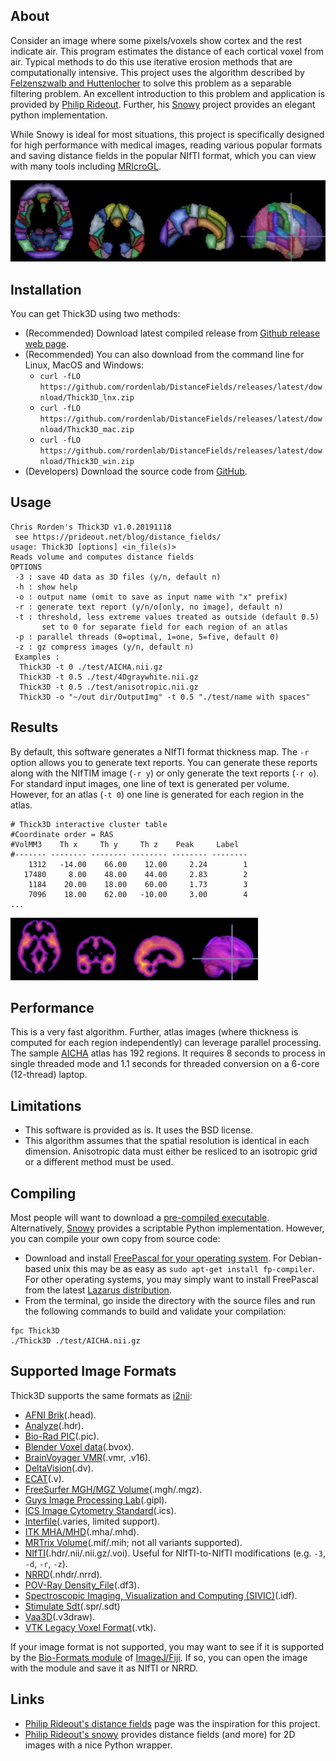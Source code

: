## About

Consider an image where some pixels/voxels show cortex and the rest indicate air. This program estimates the distance of each cortical voxel from air. Typical methods to do this use iterative erosion methods that are computationally intensive. This project uses the algorithm described by [Felzenszwalb and Huttenlocher](http://cs.brown.edu/people/pfelzens/dt/) to solve this problem as a separable filtering problem. An excellent introduction to this problem and application is provided by [Philip Rideout](https://prideout.net/blog/distance_fields/). Further, his [Snowy](https://github.com/prideout/snowy) project provides an elegant python implementation.

While Snowy is ideal for most situations, this project is specifically designed for high performance with medical images, reading various popular formats and saving distance fields in the popular NIfTI format, which you can view with many tools including [MRIcroGL](https://www.nitrc.org/projects/mricrogl).

![alt tag](https://github.com/neurolabusc/DistanceFields/blob/master/atlas.jpg)

## Installation

You can get Thick3D using two methods:

 - (Recommended) Download latest compiled release from [Github release web page](https://github.com/rordenlab/DistanceFields/releases).
 - (Recommended) You can also download from the command line for Linux, MacOS and Windows:
   * `curl -fLO https://github.com/rordenlab/DistanceFields/releases/latest/download/Thick3D_lnx.zip`
   * `curl -fLO https://github.com/rordenlab/DistanceFields/releases/latest/download/Thick3D_mac.zip`
   * `curl -fLO https://github.com/rordenlab/DistanceFields/releases/latest/download/Thick3D_win.zip`
 - (Developers) Download the source code from [GitHub](https://github.com/rordenlab/DistanceFields).

## Usage

```
Chris Rorden's Thick3D v1.0.20191118
 see https://prideout.net/blog/distance_fields/
usage: Thick3D [options] <in_file(s)>
Reads volume and computes distance fields
OPTIONS
 -3 : save 4D data as 3D files (y/n, default n)
 -h : show help
 -o : output name (omit to save as input name with "x" prefix)
 -r : generate text report (y/n/o[only, no image], default n)
 -t : threshold, less extreme values treated as outside (default 0.5)
       set to 0 for separate field for each region of an atlas
 -p : parallel threads (0=optimal, 1=one, 5=five, default 0)
 -z : gz compress images (y/n, default n)
 Examples :
  Thick3D -t 0 ./test/AICHA.nii.gz
  Thick3D -t 0.5 ./test/4Dgraywhite.nii.gz
  Thick3D -t 0.5 ./test/anisotropic.nii.gz
  Thick3D -o "~/out dir/OutputImg" -t 0.5 "./test/name with spaces"
```

## Results

By default, this software generates a NIfTI format thickness map. The `-r` option allows you to generate text reports. You can generate these reports along with the NIfTIM image (`-r y`) or only generate the text reports (`-r o`). For standard input images, one line of text is generated per volume. However, for an atlas (`-t 0`) one line is generated for each region in the atlas.
 
```
# Thick3D interactive cluster table
#Coordinate order = RAS
#VolMM3    Th x     Th y     Th z    Peak     Label
#------- -------- -------- -------- -------- --------
    1312   -14.00    66.00    12.00     2.24        1 
   17480     8.00    48.00    44.00     2.83        2 
    1184    20.00    18.00    60.00     1.73        3 
    7096    18.00    62.00   -10.00     3.00        4 
...
```

![alt tag](https://github.com/neurolabusc/DistanceFields/blob/master/graymatter.jpg)

## Performance

This is a very fast algorithm. Further, atlas images (where thickness is computed for each region independently) can leverage parallel processing. The sample [AICHA](http://www.gin.cnrs.fr/en/tools/aicha/) atlas has 192 regions. It requires 8 seconds to process in single threaded mode and 1.1 seconds for threaded conversion on a 6-core (12-thread) laptop.

## Limitations

 - This software is provided as is. It uses the BSD license.
 - This algorithm assumes that the spatial resolution is identical in each dimension. Anisotropic data must either be resliced to an isotropic grid or a different method must be used.
 
## Compiling

Most people will want to download a [pre-compiled executable](https://github.com/rordenlab/DistanceFields/releases). Alternatively, [Snowy](https://github.com/prideout/snowy) provides a scriptable Python implementation. However, you can compile your own copy from source code:

 - Download and install [FreePascal for your operating system](https://www.freepascal.org/download.html). For Debian-based unix this may be as easy as `sudo apt-get install fp-compiler`. For other operating systems, you may simply want to install FreePascal from the latest [Lazarus distribution](https://sourceforge.net/projects/lazarus/files/).
 - From the terminal, go inside the directory with the source files and run the following commands to build and validate your compilation:

```
fpc Thick3D
./Thick3D ./test/AICHA.nii.gz
```

## Supported Image Formats

Thick3D supports the same formats as [i2nii](https://github.com/rordenlab/i2nii):

 - [AFNI Brik](https://afni.nimh.nih.gov/pub/dist/doc/program_help/README.attributes.html)(.head).
 - [Analyze](http://imaging.mrc-cbu.cam.ac.uk/imaging/FormatAnalyze)(.hdr).
 - [Bio-Rad PIC](https://docs.openmicroscopy.org/bio-formats/5.8.2/formats/bio-rad-pic.html)(.pic).
 - [Blender Voxel data](http://pythology.blogspot.com/2014/08/you-can-do-cool-stuff-with-manual.html)(.bvox).
 - [BrainVoyager VMR](https://support.brainvoyager.com/brainvoyager/automation-development/84-file-formats/343-developer-guide-2-6-the-format-of-vmr-files)(.vmr, .v16).
 - [DeltaVision](https://docs.openmicroscopy.org/bio-formats/5.8.2/formats/deltavision.html)(.dv).
 - [ECAT](http://nipy.org/nibabel/reference/nibabel.ecat.html)(.v).
 - [FreeSurfer MGH/MGZ Volume](https://surfer.nmr.mgh.harvard.edu/fswiki/FsTutorial/MghFormat)(.mgh/.mgz).
 - [Guys Image Processing Lab](http://rview.colin-studholme.net/rview/rv9manual/fileform.html#GIPL)(.gipl).
 - [ICS Image Cytometry Standard](https://onlinelibrary.wiley.com/doi/epdf/10.1002/cyto.990110502)(.ics).
 - [Interfile](https://www.ncbi.nlm.nih.gov/pubmed/2616095)(.varies, limited support).
 - [ITK MHA/MHD](https://itk.org/Wiki/MetaIO/Documentation)(.mha/.mhd).
 - [MRTrix Volume](https://mrtrix.readthedocs.io/en/latest/getting_started/image_data.html)(.mif/.mih; not all variants supported).
 - [NIfTI](https://brainder.org/2012/09/23/the-nifti-file-format/)(.hdr/.nii/.nii.gz/.voi). Useful for NIfTI-to-NIfTI modifications (e.g. `-3`, `-d`, `-r`, `-z`).
 - [NRRD](http://teem.sourceforge.net/nrrd/format.html)(.nhdr/.nrrd).
 - [POV-Ray Density_File](https://www.povray.org/documentation/view/3.6.1/374/)(.df3).
 - [Spectroscopic Imaging, Visualization and Computing (SIVIC)](https://radiology.ucsf.edu/research/labs/nelson#accordion-software)(.idf).
 - [Stimulate Sdt](https://www.cmrr.umn.edu/stimulate/stimUsersGuide/node57.html)(.spr/.sdt)
 - [Vaa3D](https://github.com/Vaa3D)(.v3draw).
 - [VTK Legacy Voxel Format](https://www.vtk.org/wp-content/uploads/2015/04/file-formats.pdf)(.vtk).

If your image format is not supported, you may want to see if it is supported by the [Bio-Formats module](https://docs.openmicroscopy.org/bio-formats/5.9.2/supported-formats.html) of [ImageJ/Fiji](https://fiji.sc). If so, you can open the image with the module and save it as NIfTI or NRRD.

## Links

 - [Philip Rideout's distance fields](https://prideout.net/blog/distance_fields/) page was the inspiration for this project.
 - [Philip Rideout's snowy](https://prideout.net/snowy/) provides distance fields (and more) for 2D images with a nice Python wrapper.


